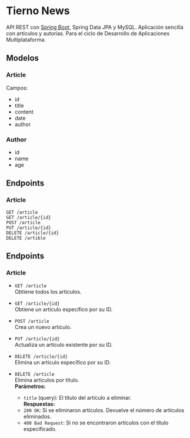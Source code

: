 # Tierno News
API REST con [Spring Boot](https://spring.io/projects/spring-boot), Spring Data JPA y MySQL.
Aplicación sencilla con artículos y autorías.
Para el ciclo de Desarrollo de Aplicaciones Multiplataforma.
## Modelos
### Article
Campos:
- id
- title
- content
- date
- author
### Author
- id
- name
- age

## Endpoints
### Article
    GET /article
    GET /article/{id}
    POST /article
    PUT /article/{id}
    DELETE /article/{id}
    DELETE /artible

## Endpoints
### Article
- `GET /article`  
  Obtiene todos los artículos.

- `GET /article/{id}`  
  Obtiene un artículo específico por su ID.

- `POST /article`  
  Crea un nuevo artículo.

- `PUT /article/{id}`  
  Actualiza un artículo existente por su ID.

- `DELETE /article/{id}`  
  Elimina un artículo específico por su ID.

- `DELETE /article`  
  Elimina artículos por título.  
  **Parámetros:**
    - `title` (query): El título del artículo a eliminar.  
      **Respuestas:**
    - `200 OK`: Si se eliminaron artículos. Devuelve el número de artículos eliminados.
    - `400 Bad Request`: Si no se encontraron artículos con el título especificado.
    
